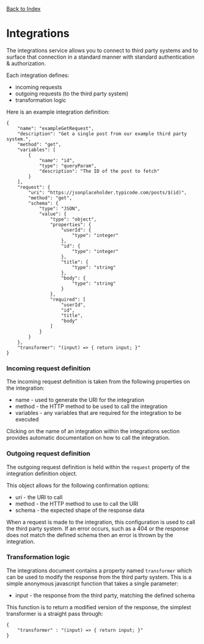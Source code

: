 [Back to Index](#/documentation)

# Integrations

The integrations service allows you to connect to third party systems and to surface that connection in a standard manner with standard authentication & authorization.

Each integration defines:

* incoming requests
* outgoing requests (to the third party system)
* transformation logic

Here is an example integration definition:

```
{
    "name": "exampleGetRequest",
    "description": "Get a single post from our example third party system.",
    "method": "get",
    "variables": [
        {
            "name": "id",
            "type": "queryParam",
            "description": "The ID of the post to fetch"
        }
    ],
    "request": {
        "uri": "https://jsonplaceholder.typicode.com/posts/$(id)",
        "method": "get",
        "schema": {
            "type": "JSON",
            "value": {
                "type": "object",
                "properties": {
                    "userId": {
                        "type": "integer"
                    },
                    "id": {
                        "type": "integer"
                    },
                    "title": {
                        "type": "string"
                    },
                    "body": {
                        "type": "string"
                    }
                },
                "required": [
                    "userId",
                    "id",
                    "title",
                    "body"
                ]
            }
        }
    },
    "transformer": "(input) => { return input; }"
}
```

### Incoming request definition

The incoming request definition is taken from the following properties on the integration:

* name - used to generate the URI for the integration
* method - the HTTP method to be used to call the integration
* variables - any variables that are required for the integration to be executed

Clicking on the name of an integration within the integrations section provides automatic documentation on how to call the integration.

### Outgoing request definition

The outgoing request definition is held within the `request` property of the integration definition object.

This object allows for the following confirmation options:

* uri - the URI to call
* method - the HTTP method to use to call the URI
* schema - the expected shape of the response data

When a request is made to the integration, this configuration is used to call the third party system. If an error occurs, such as a 404 or the response does not match the defined schema then an error is thrown by the integration.

### Transformation logic

The integrations document contains a property named `transformer` which can be used to modify the response from the third party system. This is a simple anonymous javascript function that takes a single parameter:

* input - the response from the third party, matching the defined schema

This function is to return a modified version of the response, the simplest transformer is a straight pass through:

```
{
	"transformer" : "(input) => { return input; }"
}
```